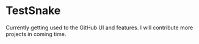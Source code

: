 # TestSnake
Currently getting used to the GitHub UI and features. I will contribute more projects in coming time.
